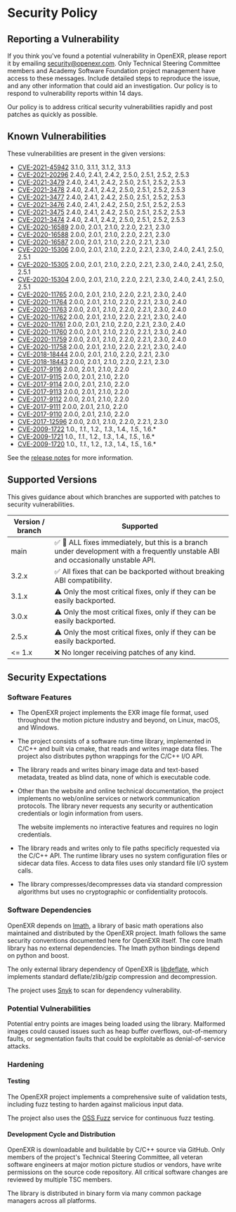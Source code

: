 <!-- SPDX-License-Identifier: BSD-3-Clause -->
<!-- Copyright (c) Contributors to the OpenEXR Project -->

# Security Policy

## Reporting a Vulnerability

If you think you've found a potential vulnerability in OpenEXR, please
report it by emailing security@openexr.com. Only Technical Steering
Committee members and Academy Software Foundation project management
have access to these messages. Include detailed steps to reproduce the
issue, and any other information that could aid an investigation. Our
policy is to respond to vulnerability reports within 14 days.

Our policy is to address critical security vulnerabilities rapidly and
post patches as quickly as possible.

## Known Vulnerabilities

These vulnerabilities are present in the given versions:

* [CVE-2021-45942](https://nvd.nist.gov/vuln/detail/CVE-2021-45942) 3.1.0, 3.1.1, 3.1.2, 3.1.3
* [CVE-2021-20296](https://nvd.nist.gov/vuln/detail/CVE-2021-20296) 2.4.0, 2.4.1, 2.4.2, 2.5.0, 2.5.1, 2.5.2, 2.5.3 
* [CVE-2021-3479](https://nvd.nist.gov/vuln/detail/CVE-2021-3479) 2.4.0, 2.4.1, 2.4.2, 2.5.0, 2.5.1, 2.5.2, 2.5.3 
* [CVE-2021-3478](https://nvd.nist.gov/vuln/detail/CVE-2021-3478) 2.4.0, 2.4.1, 2.4.2, 2.5.0, 2.5.1, 2.5.2, 2.5.3 
* [CVE-2021-3477](https://nvd.nist.gov/vuln/detail/CVE-2021-3477) 2.4.0, 2.4.1, 2.4.2, 2.5.0, 2.5.1, 2.5.2, 2.5.3 
* [CVE-2021-3476](https://nvd.nist.gov/vuln/detail/CVE-2021-3476) 2.4.0, 2.4.1, 2.4.2, 2.5.0, 2.5.1, 2.5.2, 2.5.3 
* [CVE-2021-3475](https://nvd.nist.gov/vuln/detail/CVE-2021-3475) 2.4.0, 2.4.1, 2.4.2, 2.5.0, 2.5.1, 2.5.2, 2.5.3 
* [CVE-2021-3474](https://nvd.nist.gov/vuln/detail/CVE-2021-3474) 2.4.0, 2.4.1, 2.4.2, 2.5.0, 2.5.1, 2.5.2, 2.5.3 
* [CVE-2020-16589](https://cve.mitre.org/cgi-bin/cvename.cgi?name=CVE-2020-16589) 2.0.0, 2.0.1, 2.1.0, 2.2.0, 2.2.1, 2.3.0
* [CVE-2020-16588](https://cve.mitre.org/cgi-bin/cvename.cgi?name=CVE-2020-16588) 2.0.0, 2.0.1, 2.1.0, 2.2.0, 2.2.1, 2.3.0
* [CVE-2020-16587](https://cve.mitre.org/cgi-bin/cvename.cgi?name=CVE-2020-16587) 2.0.0, 2.0.1, 2.1.0, 2.2.0, 2.2.1, 2.3.0
* [CVE-2020-15306](https://cve.mitre.org/cgi-bin/cvename.cgi?name=CVE-2020-15306) 2.0.0, 2.0.1, 2.1.0, 2.2.0, 2.2.1, 2.3.0, 2.4.0, 2.4.1, 2.5.0, 2.5.1 
* [CVE-2020-15305](https://cve.mitre.org/cgi-bin/cvename.cgi?name=CVE-2020-15305) 2.0.0, 2.0.1, 2.1.0, 2.2.0, 2.2.1, 2.3.0, 2.4.0, 2.4.1, 2.5.0, 2.5.1 
* [CVE-2020-15304](https://cve.mitre.org/cgi-bin/cvename.cgi?name=CVE-2020-15304) 2.0.0, 2.0.1, 2.1.0, 2.2.0, 2.2.1, 2.3.0, 2.4.0, 2.4.1, 2.5.0, 2.5.1 
* [CVE-2020-11765](https://cve.mitre.org/cgi-bin/cvename.cgi?name=CVE-2020-11765) 2.0.0, 2.0.1, 2.1.0, 2.2.0, 2.2.1, 2.3.0, 2.4.0 
* [CVE-2020-11764](https://cve.mitre.org/cgi-bin/cvename.cgi?name=CVE-2020-11764) 2.0.0, 2.0.1, 2.1.0, 2.2.0, 2.2.1, 2.3.0, 2.4.0 
* [CVE-2020-11763](https://cve.mitre.org/cgi-bin/cvename.cgi?name=CVE-2020-11763) 2.0.0, 2.0.1, 2.1.0, 2.2.0, 2.2.1, 2.3.0, 2.4.0 
* [CVE-2020-11762](https://cve.mitre.org/cgi-bin/cvename.cgi?name=CVE-2020-11762) 2.0.0, 2.0.1, 2.1.0, 2.2.0, 2.2.1, 2.3.0, 2.4.0 
* [CVE-2020-11761](https://cve.mitre.org/cgi-bin/cvename.cgi?name=CVE-2020-11761) 2.0.0, 2.0.1, 2.1.0, 2.2.0, 2.2.1, 2.3.0, 2.4.0 
* [CVE-2020-11760](https://cve.mitre.org/cgi-bin/cvename.cgi?name=CVE-2020-11760) 2.0.0, 2.0.1, 2.1.0, 2.2.0, 2.2.1, 2.3.0, 2.4.0 
* [CVE-2020-11759](https://cve.mitre.org/cgi-bin/cvename.cgi?name=CVE-2020-11759) 2.0.0, 2.0.1, 2.1.0, 2.2.0, 2.2.1, 2.3.0, 2.4.0 
* [CVE-2020-11758](https://cve.mitre.org/cgi-bin/cvename.cgi?name=CVE-2020-11758) 2.0.0, 2.0.1, 2.1.0, 2.2.0, 2.2.1, 2.3.0, 2.4.0 
* [CVE-2018-18444](https://cve.mitre.org/cgi-bin/cvename.cgi?name=CVE-2018-18444) 2.0.0, 2.0.1, 2.1.0, 2.2.0, 2.2.1, 2.3.0
* [CVE-2018-18443](https://cve.mitre.org/cgi-bin/cvename.cgi?name=CVE-2018-18443) 2.0.0, 2.0.1, 2.1.0, 2.2.0, 2.2.1, 2.3.0
* [CVE-2017-9116](https://cve.mitre.org/cgi-bin/cvename.cgi?name=CVE-2017-9116) 2.0.0, 2.0.1, 2.1.0, 2.2.0
* [CVE-2017-9115](https://cve.mitre.org/cgi-bin/cvename.cgi?name=CVE-2017-9115) 2.0.0, 2.0.1, 2.1.0, 2.2.0
* [CVE-2017-9114](https://cve.mitre.org/cgi-bin/cvename.cgi?name=CVE-2017-9114) 2.0.0, 2.0.1, 2.1.0, 2.2.0
* [CVE-2017-9113](https://cve.mitre.org/cgi-bin/cvename.cgi?name=CVE-2017-9113) 2.0.0, 2.0.1, 2.1.0, 2.2.0
* [CVE-2017-9112](https://cve.mitre.org/cgi-bin/cvename.cgi?name=CVE-2017-9112) 2.0.0, 2.0.1, 2.1.0, 2.2.0
* [CVE-2017-9111](https://cve.mitre.org/cgi-bin/cvename.cgi?name=CVE-2017-9111) 2.0.0, 2.0.1, 2.1.0, 2.2.0
* [CVE-2017-9110](https://cve.mitre.org/cgi-bin/cvename.cgi?name=CVE-2017-9110) 2.0.0, 2.0.1, 2.1.0, 2.2.0
* [CVE-2017-12596](https://cve.mitre.org/cgi-bin/cvename.cgi?name=CVE-2017-12596) 2.0.0, 2.0.1, 2.1.0, 2.2.0, 2.2.1, 2.3.0
* [CVE-2009-1722](https://cve.mitre.org/cgi-bin/cvename.cgi?name=CVE-2009-1722) 1.0.*, 1.1.*, 1.2.*, 1.3.*, 1.4.*, 1.5.*, 1.6.*
* [CVE-2009-1721](https://cve.mitre.org/cgi-bin/cvename.cgi?name=CVE-2009-1721) 1.0.*, 1.1.*, 1.2.*, 1.3.*, 1.4.*, 1.5.*, 1.6.*
* [CVE-2009-1720](https://cve.mitre.org/cgi-bin/cvename.cgi?name=CVE-2009-1720) 1.0.*, 1.1.*, 1.2.*, 1.3.*, 1.4.*, 1.5.*, 1.6.*

See the [release notes](CHANGES.md) for more information.

## Supported Versions

This gives guidance about which branches are supported with patches to
security vulnerabilities.

| Version / branch  | Supported                                            |
| --------- | ---------------------------------------------------- |
| main      | :white_check_mark: :construction: ALL fixes immediately, but this is a branch under development with a frequently unstable ABI and occasionally unstable API. |
| 3.2.x    | :white_check_mark: All fixes that can be backported without breaking ABI compatibility. |
| 3.1.x    | :warning: Only the most critical fixes, only if they can be easily backported. |
| 3.0.x    | :warning: Only the most critical fixes, only if they can be easily backported. |
| 2.5.x    | :warning: Only the most critical fixes, only if they can be easily backported. |
| <= 1.x   | :x: No longer receiving patches of any kind. |

## Security Expectations

### Software Features

- The OpenEXR project implements the EXR image file format, used
  throughout the motion picture industry and beyond, on Linux, macOS,
  and Windows.

- The project consists of a software run-time library, implemented in
  C/C++ and built via cmake, that reads and writes image data
  files. The project also distributes python wrappings for the C/C++
  I/O API.

- The library reads and writes binary image data and text-based
  metadata, treated as blind data, none of which is executable code.

- Other than the website and online technical documentation, the
  project implements no web/online services or network communication
  protocols.  The library never requests any security or
  authentication credentials or login information from users.

  The website implements no interactive features and requires no login
  credentials.

- The library reads and writes only to file paths specificly requested
  via the C/C++ API. The runtime library uses no system configuration
  files or sidecar data files. Access to data files uses only standard
  file I/O system calls.

- The library compresses/decompresses data via standard compression
  algorithms but uses no cryptographic or confidentiality protocols.
  
### Software Dependencies

OpenEXR depends on
[Imath](https://github.com/AcademySoftwareFoundation/Imath), a library
of basic math operations also maintained and distributed by the
OpenEXR project. Imath follows the same security conventions
documented here for OpenEXR itself. The core Imath library has no
external dependencies. The Imath python bindings depend on python and
boost.

The only
external library dependency of OpenEXR is
[libdeflate](https://github.com/ebiggers/libdeflate), which implements
standard deflate/zlib/gzip compression and decompression.

The project uses
[Snyk](https://github.com/AcademySoftwareFoundation/openexr/blob/main/.github/workflows/snyk-scan-pr.yml)
to scan for dependency vulnerability.

### Potential Vulnerabilities

Potential entry points are images being loaded using the
library. Malformed images could caused issues such as heap buffer
overflows, out-of-memory faults, or segmentation faults that could be
exploitable as denial-of-service attacks. 

### Hardening

#### Testing

The OpenEXR project implements a comprehensive suite of validation
tests, including fuzz testing to harden against malicious input data.

The project also uses the [OSS
Fuzz](https://bugs.chromium.org/p/oss-fuzz) service for continuous
fuzz testing.

#### Development Cycle and Distribution

OpenEXR is downloadable and buildable by C/C++ source via GitHub. Only
members of the project's Technical Steering Committee, all veteran
software engineers at major motion picture studios or vendors, have
write permissions on the source code repository. All critical software
changes are reviewed by multiple TSC members.

The library is distributed in binary form via many common package
managers across all platforms.



